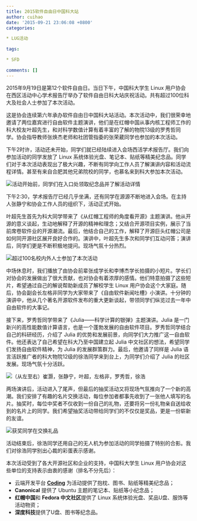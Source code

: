 ```yaml
---
title: 2015软件自由日中国科大站
author: cuihao
date: '2015-09-21 23:06:08 +0800'
categories:

* LUG活动

tags:

* SFD

comments: []
---
```

2015年9月19日是第12个软件自由日。当日下午，中国科大学生 Linux 用户协会在西区活动中心学术报告厅举办了软件自由日科大站庆祝活动。共有超过100位科大及社会人士参加了本次活动。

这是协会连续第六年承办软件自由日中国科大站活动。本次活动中，我们很荣幸地邀请了两位嘉宾进行自由软件主题演讲，他们是在红帽中国从事内核工程师工作的科大校友叶超先生，和对科学数值计算有着丰富的了解的物院13级的罗秀哲同学。协会指导教师张焕杰老师和社团管指委的张荣葳同学也参加的本次活动。

下午2时许，活动还未开始，同学们就已经陆续进入会场西活学术报告厅。我们向参加活动的同学发放了 Linux 系统体验光盘、笔记本、贴纸等精美纪念品。同学们对于本次活动表现出了极大兴趣，不断有同学向工作人员了解演讲内容和活动流程详情。甚至有来自合肥其他兄弟院校的同学，也慕名来到科大参加本次活动。

![活动开始前，同学们在入口处领取纪念品并了解活动详情](https://ftp.lug.ustc.edu.cn/wp-content/uploads/2015/09/pic1.jpg)

下午2:30，学术报告厅已经几乎坐满，还有同学在源源不断地进入会场。在主持人张静宁和协会工作人员的组织下，活动正式开始。

叶超先生首先为科大同学带来了《从红帽工程师的角度看开源》主题演讲。他从开源的意义谈起，生动地解释了开源的精神和理念；又结合开源项目实例，展示了当前席卷软件业的开源潮流。最后，他结合自己的工作，解释了开源巨头红帽公司是如何同开源社区展开良好合作的。演讲中，叶超先生多次和同学们互动问答；演讲后，同学们更是不断积极地提问。现场气氛十分热烈。

![超过100名校内外人士参加了本次活动](https://ftp.lug.ustc.edu.cn/wp-content/uploads/2015/09/pic2.jpg)

中场休息时，我们播放了由协会前辈张成学长和李博杰学长拍摄的小短片。学长们对协会的发展做出了很大贡献，也对协会有着浓厚的感情。他们特意拍摄了这些短片，希望通过自己的解说帮助新成员了解校学生 Linux 用户协会这个大家庭。随后，协会副会长左格非同学为大家带来了《自由软件新闻吐槽》小演讲。十分钟的演讲中，他从几个著名开源软件发布的重大更新谈起，带领同学们纵览过去一年中自由软件的大事记。

接下来，罗秀哲同学带来了《Julia——科学计算的银弹》主题演讲。Julia 是一门新兴的高性能数值计算语言，也是一个蓬勃发展的自由软件项目。罗秀哲同学结合自己的科研经历，介绍了 Julia 的优势和发展前景，向同学们大力推广这一自由软件。他还表达了自己希望在科大乃至中国建立起 Julia 中文社区的想法，希望同学们发扬自由软件精神，为 Julia 的发展群策群力。最后，他邀请了同样是 Julia 语言活跃推广者的科大物院12级的徐浩同学来到台上，为同学们介绍了 Julia 的社区发展。现场气氛十分活跃。

![（从左至右）崔灏，张静宁，叶超，左格非，罗秀哲，徐浩](https://ftp.lug.ustc.edu.cn/wp-content/uploads/2015/09/big.jpg)

两场演讲后，活动进入了尾声，但最后的抽奖活动又将现场气氛推向了一个新的高潮。我们安排了有趣的名片交换活动，每位参加者都事先收到了一张他人填写的名片。抽奖时，每位中奖者不仅收到一份自己的礼物，还要将另一份礼物亲自送给收到的名片上的同学。我们希望抽奖活动带给同学们的不仅仅是奖品，更是一份崭新的友谊。

![获奖同学在交换礼品](https://ftp.lug.ustc.edu.cn/wp-content/uploads/2015/09/pic4.jpg)

活动结束后，徐浩同学还用自己的无人机为参加活动的同学拍摄了特别的合影。我们对徐浩同学别出心裁的彩蛋表示感谢。

本次活动受到了各大开源社区和企业的支持，中国科大学生 Linux 用户协会对这些单位的支持表示由衷的感谢（排名不分先后）：

* 云端开发平台 [**Coding**](http://coding.net/) 为活动提供了抱枕、图书、贴纸等精美纪念品；
* **Canonical** 提供了 Ubuntu 主题的笔记本、贴纸等小纪念品；
* **红帽中国**和 **Fedora 中文社区**提供了 Linux 系统体验光盘、奖品U盘、服饰等活动物资；
* **深度科技**提供了U盘、图书等纪念品。
